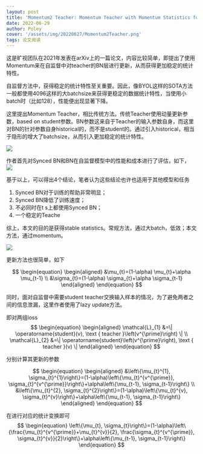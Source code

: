```yaml
---
layout: post
title: 'Momentum2 Teacher: Momentum Teacher with Momentum Statistics for Self-Supervised Learning'
date: 2022-06-29
author: Poley
cover: '/assets/img/20220627/Momentum2Teacher.png'
tags: 论文阅读
---
```


这是旷视团队在2021年发表在arXiv上的一篇论文，内容比较简单，即提出了使用Momentum来在自监督中对teacher的BN层进行更新，从而获得更加稳定的统计特性。

自监督方法中，获得稳定的统计特性至关重要。因此，像BYOL这样的SOTA方法一般都使用4096这样的大batchsize来获得更稳定的数据统计特性，当使用小batch时（比如128），性能便出现显著下降。

这里提出Momentum Teacher，相比传统方法。传统Teacher使用动量更新参数，based on student参数。BN参数这来自于Teacher的输入参数自身，而这里对BN的针对参数自身historical的，而不是student的。通过引入historical，相当于隐形的增大了batchsize，从而引入更加稳定的统计特性。

![](/assets/img/20220627/Momentum2TeacherF1.png)

作者首先对Synced BN和BN在自监督模型中的性能和成本进行了评估，如下，
![](/assets/img/20220627/Momentum2TeacherT1.png)

基于以上，可以得出4个结论，笔者认为这些结论也许也适用于其他模型和任务
1. Synced BN对于训练的帮助非常明显；
2. Synced BN降低了训练速度；
3. 不必同时在t s上都使用Synced BN；
4. 一个稳定的Teache

综上，本文的目的是获得stable statistics。常规方法，通过大batch，低效；本文方法，通过momentum。

![](/assets/img/20220627/Momentum2TeacherF2.png)

更新方法也很简单，如下

$$
\begin{equation}
\begin{aligned}
&\mu_{t}=(1-\alpha) \mu_{t}+\alpha \mu_{t-1} \\
&\sigma_{t}=(1-\alpha) \sigma_{t}+\alpha \sigma_{t-1}
\end{aligned}
\end{equation}
$$

同时，面对自监督中需要student teacher交换输入样本的情况，为了避免两者之间的信息泄漏，这里作者使用了lazy update方法。

即对两组loss
$$
\begin{equation}
\begin{aligned}
\mathcal{L}_{1} &=\| \operatorname{student}(v), \text { teacher }\left(v^{\prime}\right) \| \\
\mathcal{L}_{2} &=\| \operatorname{student}\left(v^{\prime}\right), \text { teacher }(v) \|
\end{aligned}
\end{equation}
$$

分别计算其更新的参数

$$
\begin{equation}
\begin{aligned}
&\left\{\mu_{t}^{1}, \sigma_{t}^{1}\right\}=(1-\alpha)\left\{\mu_{t}^{v^{\prime}}, \sigma_{t}^{v^{\prime}}\right\}+\alpha\left\{\mu_{t-1}, \sigma_{t-1}\right\} \\
&\left\{\mu_{t}^{2}, \sigma_{t}^{2}\right\}=(1-\alpha)\left\{\mu_{t}^{v}, \sigma_{t}^{v}\right\}+\alpha\left\{\mu_{t-1}, \sigma_{t-1}\right\}
\end{aligned}
\end{equation}
$$

在进行对应的统计变换即可
$$
\begin{equation}
\left\{\mu_{t}, \sigma_{t}\right\}=(1-\alpha)\left\{\frac{\mu_{t}^{v^{\prime}}+\mu_{t}^{v}}{2}, \frac{\sigma_{t}^{v^{\prime}}, \sigma_{t}^{v}}{2}\right\}+\alpha\left\{\mu_{t-1}, \sigma_{t-1}\right\}
\end{equation}
$$